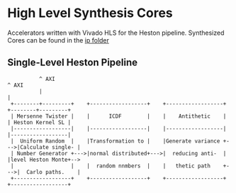 High Level Synthesis Cores
==========================

Accelerators written with Vivado HLS for the Heston pipeline.
Synthesized Cores can be found in the [ip folder](../ip)

Single-Level Heston Pipeline
----------------------------

```
          ^ AXI                                                                   ^ AXI
          |                                                                       |
 +--------+---------+    +------------------+    +------------------+    +--------+---------+
 | Mersenne Twister |    |      ICDF        |    |    Antithetic    |    | Heston Kernel SL |
 |------------------|    |------------------|    |------------------|    |------------------|
 |  Uniform Random  |    |Transformation to |    |Generate variance +--->|Calculate single- |
 | Number Generator +--->|normal distributed+--->|  reducing anti-  |    |level Heston Monte+-->
 |                  |    |  random nnmbers  |    |   thetic path    +--->|  Carlo paths.    |
 +------------------+    +------------------+    +------------------+    +------------------+
```
